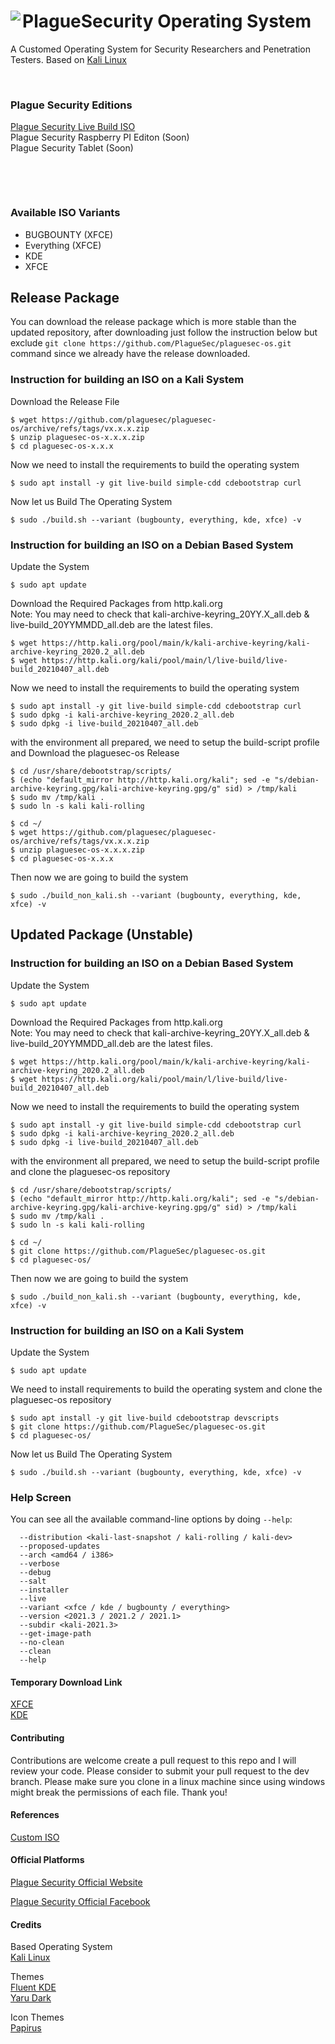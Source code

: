 # <img align="left" src="https://raw.githubusercontent.com/PlagueSec/PlagueSecOS/master/pictures/plaguesec.svg"> PlagueSecurity Operating System 

A Customed Operating System for Security Researchers and Penetration Testers. Based on [Kali Linux](https://www.kali.org/)

&nbsp;


### Plague Security Editions
[Plague Security Live Build ISO](https://github.com/plaguesec/plaguesec-os)  
Plague Security Raspberry PI Editon (Soon)  
Plague Security Tablet (Soon)  

&nbsp;

&nbsp;

### Available ISO Variants
- BUGBOUNTY (XFCE)
- Everything (XFCE)
- KDE
- XFCE

## Release Package
You can download the release package which is more stable than the updated repository, after downloading just follow the instruction below but exclude `git clone https://github.com/PlagueSec/plaguesec-os.git` command since we already have the release downloaded.

### Instruction for building an ISO on a Kali System
Download the Release File
```
$ wget https://github.com/plaguesec/plaguesec-os/archive/refs/tags/vx.x.x.zip
$ unzip plaguesec-os-x.x.x.zip
$ cd plaguesec-os-x.x.x
```
Now we need to install the requirements to build the operating system
```
$ sudo apt install -y git live-build simple-cdd cdebootstrap curl
```
Now let us Build The Operating System
```
$ sudo ./build.sh --variant (bugbounty, everything, kde, xfce) -v 
```
### Instruction for building an ISO on a Debian Based System

Update the System
```
$ sudo apt update
```
Download the Required Packages from http.kali.org  
Note: You may need to check that kali-archive-keyring_20YY.X_all.deb & live-build_20YYMMDD_all.deb are the latest files.
```
$ wget https://http.kali.org/pool/main/k/kali-archive-keyring/kali-archive-keyring_2020.2_all.deb
$ wget https://http.kali.org/kali/pool/main/l/live-build/live-build_20210407_all.deb
```
Now we need to install the requirements to build the operating system
```
$ sudo apt install -y git live-build simple-cdd cdebootstrap curl
$ sudo dpkg -i kali-archive-keyring_2020.2_all.deb
$ sudo dpkg -i live-build_20210407_all.deb
```
with the environment all prepared, we need to setup the build-script profile and Download the plaguesec-os Release
```
$ cd /usr/share/debootstrap/scripts/
$ (echo "default_mirror http://http.kali.org/kali"; sed -e "s/debian-archive-keyring.gpg/kali-archive-keyring.gpg/g" sid) > /tmp/kali
$ sudo mv /tmp/kali .
$ sudo ln -s kali kali-rolling

$ cd ~/
$ wget https://github.com/plaguesec/plaguesec-os/archive/refs/tags/vx.x.x.zip
$ unzip plaguesec-os-x.x.x.zip
$ cd plaguesec-os-x.x.x
```
Then now we are going to build the system
```
$ sudo ./build_non_kali.sh --variant (bugbounty, everything, kde, xfce) -v 
```


## Updated Package (Unstable) 
### Instruction for building an ISO on a Debian Based System
Update the System
```
$ sudo apt update
```
Download the Required Packages from http.kali.org  
Note: You may need to check that kali-archive-keyring_20YY.X_all.deb & live-build_20YYMMDD_all.deb are the latest files.
```
$ wget https://http.kali.org/pool/main/k/kali-archive-keyring/kali-archive-keyring_2020.2_all.deb
$ wget https://http.kali.org/kali/pool/main/l/live-build/live-build_20210407_all.deb
```
Now we need to install the requirements to build the operating system
```
$ sudo apt install -y git live-build simple-cdd cdebootstrap curl
$ sudo dpkg -i kali-archive-keyring_2020.2_all.deb
$ sudo dpkg -i live-build_20210407_all.deb
```
with the environment all prepared, we need to setup the build-script profile and clone the plaguesec-os repository
```
$ cd /usr/share/debootstrap/scripts/
$ (echo "default_mirror http://http.kali.org/kali"; sed -e "s/debian-archive-keyring.gpg/kali-archive-keyring.gpg/g" sid) > /tmp/kali
$ sudo mv /tmp/kali .
$ sudo ln -s kali kali-rolling

$ cd ~/
$ git clone https://github.com/PlagueSec/plaguesec-os.git
$ cd plaguesec-os/
```
Then now we are going to build the system
```
$ sudo ./build_non_kali.sh --variant (bugbounty, everything, kde, xfce) -v 
```

### Instruction for building an ISO on a Kali System
Update the System
```
$ sudo apt update
```
We need to install requirements to build the operating system and clone the plaguesec-os repository
```
$ sudo apt install -y git live-build cdebootstrap devscripts
$ git clone https://github.com/PlagueSec/plaguesec-os.git
$ cd plaguesec-os/
```
Now let us Build The Operating System
```
$ sudo ./build.sh --variant (bugbounty, everything, kde, xfce) -v
```

### Help Screen
You can see all the available command-line options by doing `--help`:

```
  --distribution <kali-last-snapshot / kali-rolling / kali-dev>
  --proposed-updates
  --arch <amd64 / i386>
  --verbose
  --debug
  --salt
  --installer
  --live
  --variant <xfce / kde / bugbounty / everything>
  --version <2021.3 / 2021.2 / 2021.1>
  --subdir <kali-2021.3>
  --get-image-path
  --no-clean
  --clean
  --help
```
#### Temporary Download Link
[XFCE](https://drive.google.com/file/d/1-msJ9-MPiiMIAnC9G22NdEEiGdS8GByy/view?usp=sharing)  
[KDE](https://drive.google.com/file/d/1nlII4wAhVv6hNKnIGtyCdX2usNAT0iAh/view?usp=sharing)

#### Contributing
Contributions are welcome create a pull request to this repo and I will review your code. Please consider to submit your pull request to the dev branch. Please make sure you clone in a linux machine since using windows might break the permissions of each file. Thank you!

#### References
[Custom ISO](https://www.kali.org/docs/development/live-build-a-custom-kali-iso/)

#### Official Platforms
[Plague Security Official Website](https://plaguesec.com)

[Plague Security Official Facebook](https://www.facebook.com/PlagueSec-104041125002327)

#### Credits
Based Operating System  
[Kali Linux](https://gitlab.com/kalilinux/build-scripts/live-build-config)

Themes  
[Fluent KDE](https://github.com/vinceliuice/Fluent-kde)  
[Yaru Dark](https://github.com/ubuntu/yaru)

Icon Themes  
[Papirus](https://github.com/PapirusDevelopmentTeam/papirus-icon-theme)  
